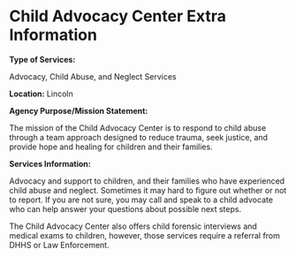 # Child Advocacy Center Extra Information

**Type of Services:** 

Advocacy, Child Abuse, and Neglect Services 

**Location:** Lincoln

**Agency Purpose/Mission Statement:** 

The mission of the Child Advocacy Center is to respond to child abuse through a team approach designed to reduce trauma, seek justice, and provide hope and healing for children and their families. 

**Services Information:** 

Advocacy and support to children, and their families who have experienced child abuse and neglect. Sometimes it may hard to figure out whether or not to report. If you are not sure, you may call and speak to a child advocate who can help answer your questions about possible next steps. 

The Child Advocacy Center also offers child forensic interviews and medical exams to children, however, those services require a referral from DHHS or Law Enforcement.  